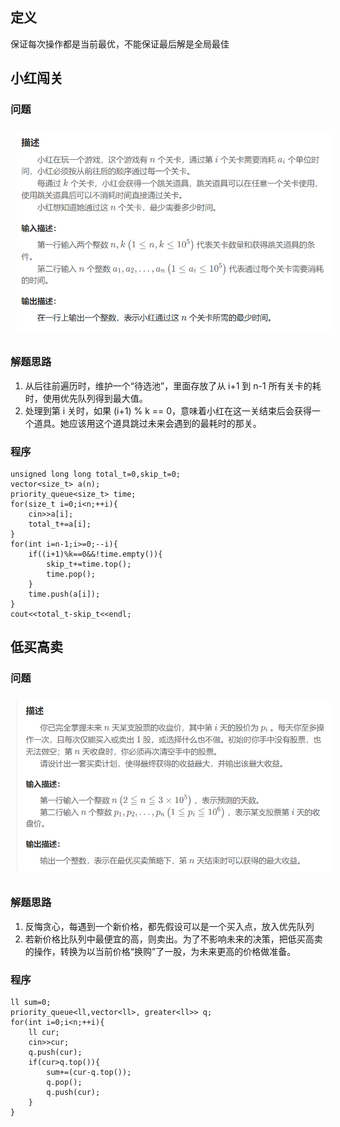 ## 定义
保证每次操作都是当前最优，不能保证最后解是全局最佳
## 小红闯关
### 问题
<img src="../../../pic/C-Lang/Algorithm/Greedy/greedy_exp1.png" style="width:600px;padding:10px;"/>

### 解题思路
1. 从后往前遍历时，维护一个“待选池”，里面存放了从 i+1 到 n-1 所有关卡的耗时，使用优先队列得到最大值。
2. 处理到第 i 关时，如果 (i+1) % k == 0，意味着小红在这一关结束后会获得一个道具。她应该用这个道具跳过未来会遇到的最耗时的那关。
### 程序
```
unsigned long long total_t=0,skip_t=0;
vector<size_t> a(n);
priority_queue<size_t> time;
for(size_t i=0;i<n;++i){
    cin>>a[i];
    total_t+=a[i];
}
for(int i=n-1;i>=0;--i){
    if((i+1)%k==0&&!time.empty()){
        skip_t+=time.top();
        time.pop();
    }
    time.push(a[i]);
}
cout<<total_t-skip_t<<endl;
```
## 低买高卖
### 问题
<img src="../../../pic/C-Lang/Algorithm/Greedy/greedy_exp2.png" style="width:600px;padding:10px;"/>

### 解题思路
1. 反悔贪心，每遇到一个新价格，都先假设可以是一个买入点，放入优先队列
2. 若新价格比队列中最便宜的高，则卖出。为了不影响未来的决策，把低买高卖的操作，转换为以当前价格“换购”了一股，为未来更高的价格做准备。
### 程序
```
ll sum=0;
priority_queue<ll,vector<ll>, greater<ll>> q;
for(int i=0;i<n;++i){
    ll cur;
    cin>>cur;
    q.push(cur);
    if(cur>q.top()){
        sum+=(cur-q.top());
        q.pop();   
        q.push(cur);               
    }
}
```